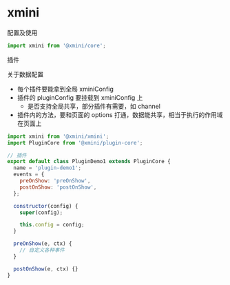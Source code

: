 # xmini

配置及使用

```js
import xmini from '@xmini/core';
```

插件

关于数据配置

- 每个插件要能拿到全局 xminiConfig
- 插件的 pluginConfig 要挂载到 xminiConfig 上
  - 是否支持全局共享，部分插件有需要，如 channel
- 插件内的方法，要和页面的 options 打通，数据能共享，相当于执行的作用域在页面上

```js
import xmini from '@xmini/xmini';
import PluginCore from '@xmini/plugin-core';

// 插件
export default class PluginDemo1 extends PluginCore {
  name = 'plugin-demo1';
  events = {
    preOnShow: 'preOnShow',
    postOnShow: 'postOnShow',
  };

  constructor(config) {
    super(config);

    this.config = config;
  }

  preOnShow(e, ctx) {
    // 自定义各种事件
  }

  postOnShow(e, ctx) {}
}
```
